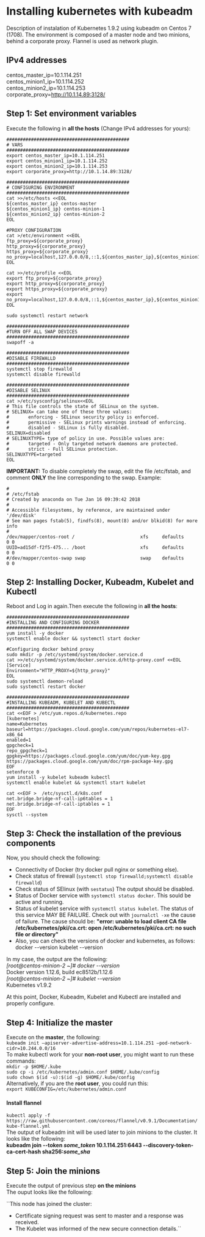 # Installing kubernetes with kubeadm
Description of instalation of Kubernetes 1.9.2 using kubeadm on Centos 7 (1708). The environment is composed of a master node and two minions, behind a corporate proxy. Flannel is used as network plugin.

## IPv4 addresses
centos_master_ip=10.1.114.251<br />
centos_minion1_ip=10.1.114.252<br />
centos_minion2_ip=10.1.114.253<br />
corporate_proxy=http://10.1.14.89:3128/<br />


## Step 1: Set environment variables 
Execute the following in **all the hosts** (Change IPv4 addresses for yours):

    #############################################
    # VARS
    #############################################
    export centos_master_ip=10.1.114.251
    export centos_minion1_ip=10.1.114.252
    export centos_minion2_ip=10.1.114.253
    export corporate_proxy=http://10.1.14.89:3128/
        
    #############################################
    # CONFIGURING ENVIRONMENT
    #############################################
    cat >>/etc/hosts <<EOL
    ${centos_master_ip} centos-master 
    ${centos_minion1_ip} centos-minion-1 
    ${centos_minion2_ip} centos-minion-2 
    EOL
    
    #PROXY CONFIGURATION
    cat >/etc/environment <<EOL
    ftp_proxy=${corporate_proxy}
    http_proxy=${corporate_proxy}
    https_proxy=${corporate_proxy}
    no_proxy=localhost,127.0.0.0/8,::1,${centos_master_ip},${centos_minion1_ip},${centos_minion2_ip}
    EOL
    
    cat >>/etc/profile <<EOL
    export ftp_proxy=${corporate_proxy}
    export http_proxy=${corporate_proxy}
    export https_proxy=${corporate_proxy}
    export no_proxy=localhost,127.0.0.0/8,::1,${centos_master_ip},${centos_minion1_ip},${centos_minion2_ip}
    EOL
    
    sudo systemctl restart network
    
    #############################################
    #TURN OFF ALL SWAP DEVICES 
    #############################################
    swapoff -a
    
    #############################################
    #DISABLE FIREWALLD
    #############################################
    systemctl stop firewalld
    systemctl disable firewalld
   
    #############################################
    #DISABLE SELINUX
    #############################################
    cat >/etc/sysconfig/selinux<<EOL
    # This file controls the state of SELinux on the system.
    # SELINUX= can take one of these three values:
    #       enforcing - SELinux security policy is enforced.
    #       permissive - SELinux prints warnings instead of enforcing.
    #       disabled - SELinux is fully disabled.
    SELINUX=disabled
    # SELINUXTYPE= type of policy in use. Possible values are:
    #       targeted - Only targeted network daemons are protected.
    #       strict - Full SELinux protection.
    SELINUXTYPE=targeted
    EOL
    
**IMPORTANT:** To disable completely the swap, edit the file /etc/fstab, and comment **ONLY** the line corresponding to the swap. Example:<br />

    #
    # /etc/fstab
    # Created by anaconda on Tue Jan 16 09:39:42 2018
    #
    # Accessible filesystems, by reference, are maintained under '/dev/disk'
    # See man pages fstab(5), findfs(8), mount(8) and/or blkid(8) for more info
    #
    /dev/mapper/centos-root /                        xfs     defaults        0 0
    UUID=ad15df-f2f5-475... /boot                    xfs     defaults        0 0
    #/dev/mapper/centos-swap swap                    swap    defaults        0 0



## Step 2: Installing Docker, Kubeadm, Kubelet and Kubectl
Reboot and Log in again.Then execute the following in **all the hosts**:<br />

    #############################################
    #INSTALLING AND CONFIGURING DOCKER
    #############################################
    yum install -y docker
    systemctl enable docker && systemctl start docker
    
    #Configuring docker behind proxy
    sudo mkdir -p /etc/systemd/system/docker.service.d
    cat >>/etc/systemd/system/docker.service.d/http-proxy.conf <<EOL
    [Service]
    Environment="HTTP_PROXY=${http_proxy}"
    EOL
    sudo systemctl daemon-reload
    sudo systemctl restart docker
    
    #############################################
    #INSTALLING KUBEADM, KUBELET AND KUBECTL
    #############################################
    cat <<EOF > /etc/yum.repos.d/kubernetes.repo
    [kubernetes]
    name=Kubernetes
    baseurl=https://packages.cloud.google.com/yum/repos/kubernetes-el7-x86_64
    enabled=1
    gpgcheck=1
    repo_gpgcheck=1
    gpgkey=https://packages.cloud.google.com/yum/doc/yum-key.gpg https://packages.cloud.google.com/yum/doc/rpm-package-key.gpg
    EOF
    setenforce 0
    yum install -y kubelet kubeadm kubectl
    systemctl enable kubelet && systemctl start kubelet
    
    cat <<EOF >  /etc/sysctl.d/k8s.conf
    net.bridge.bridge-nf-call-ip6tables = 1
    net.bridge.bridge-nf-call-iptables = 1
    EOF
    sysctl --system

## Step 3: Check the installation of the previous components

Now, you should check the following: 
* Connectivity of Docker (try docker pull nginx or something else).
* Check status of firewall (``systemctl stop firewalld;systemctl disable firewalld``)
* Check status of SElinux (with ``sestatus``) The output should be disabled.
* Status of Docker service with ``systemctl status docker``. This sould be active and running.
* Status of kubelet service with ``systemctl status kubelet``. The status of this service MAY BE FAILURE. Check out with ``journalctl -xe`` the cause of failure. The cause should be: **"error: unable to load client CA file /etc/kubernetes/pki/ca.crt: open /etc/kubernetes/pki/ca.crt: no such file or directory"**
* Also, you can check the versions of docker and kubernetes, as follows:
docker --version
kubelet --version

In my case, the output are the following: <br />
*[root@centos-minion-2 ~]# docker --version*<br />
Docker version 1.12.6, build ec8512b/1.12.6 <br />
*[root@centos-minion-2 ~]# kubelet --version*<br />
Kubernetes v1.9.2

At this point, Docker, Kubeadm, Kubelet and Kubectl are installed and properly configure.<br />

## Step 4: Initialize the master
Execute on the **master**, the following:<br />
``kubeadm init –apiserver-advertise-address=10.1.114.251 –pod-network-cidr=10.244.0.0/16`` <br />
To make kubectl work for your **non-root user**, you might want to run these commands: <br />
    ``mkdir -p $HOME/.kube`` <br />
    ``sudo cp -i /etc/kubernetes/admin.conf $HOME/.kube/config`` <br />
    ``sudo chown $(id -u):$(id -g) $HOME/.kube/config`` <br />
Alternatively, if you are the **root user**, you could run this: <br /> 
    ``export KUBECONFIG=/etc/kubernetes/admin.conf`` <br />

#### Install flannel
``kubectl apply -f https://raw.githubusercontent.com/coreos/flannel/v0.9.1/Documentation/kube-flannel.yml
`` <br />
The output of kubeadm init will be used later to join minions to the cluster. It looks like the following: <br />
**kubeadm join --token *some_token* 10.1.114.251:6443 --discovery-token-ca-cert-hash sha256:*some_sha***

## Step 5: Join the minions
Execute the output of previous step **on the minions** <br />
The ouput looks like the following: <br />

``This node has joined the cluster:
* Certificate signing request was sent to master and a response
  was received.
* The Kubelet was informed of the new secure connection details.``





